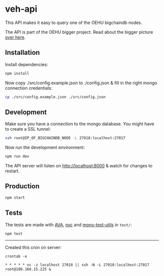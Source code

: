 # veh-api

This API makes it easy to query one of the OEHU bigchaindb nodes.

The API is part of the OEHU bigger project. Read about the bigger picture [over here](http://github.com/oehu/oehu-documentation).

## Installation

Install dependencies:

```bash
npm install
```

Now copy ./src/config.example.json to ./config.json & fill in the right mongo connection credentials:

```bash
cp ./src/config.example.json ./src/config.json
```

## Development

Make sure you have a connection to the mongo database. You might have to create a SSL tunnel:

```bash
ssh root@IP_OF_BIGCHAINDB_NODE -L 27018:localhost:27017
```

Now run the development environment:

```bash
npm run dev
```

The API server will listen on [http://localhost:8000](http://localhost:8000) & watch for changes to restart.

## Production

```bash
npm start
```

## Tests

The tests are made with [AVA](https://github.com/avajs/ava), [nyc](https://github.com/istanbuljs/nyc) and [mono-test-utils](https://github.com/terrajs/mono-test-utils) in `test/`:

```bash
npm test
```

____

Created this cron on server:

    crontab -e

    * * * * * nc -z localhost 27018 || ssh -N -L 27018:localhost:27017 root@188.166.15.225 &
